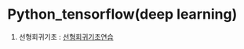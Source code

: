 # Python_tensorflow(deep learning)

1. 선형회귀기초 : <a href="https://github.com/kimTH65/Python_tensorflow/blob/main/linearRegression.ipynb">선형회귀기초연습</a> 
